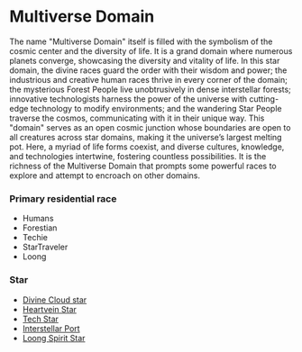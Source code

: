 # Multiverse Domain


The name "Multiverse Domain" itself is filled with the symbolism of the cosmic center and the diversity of life. It is a grand domain where numerous planets converge, showcasing the diversity and vitality of life. In this star domain, the divine races guard the order with their wisdom and power; the industrious and creative human races thrive in every corner of the domain; the mysterious Forest People live unobtrusively in dense interstellar forests; innovative technologists harness the power of the universe with cutting-edge technology to modify environments; and the wandering Star People traverse the cosmos, communicating with it in their unique way. This "domain" serves as an open cosmic junction whose boundaries are open to all creatures across star domains, making it the universe’s largest melting pot. Here, a myriad of life forms coexist, and diverse cultures, knowledge, and technologies intertwine, fostering countless possibilities. It is the richness of the Multiverse Domain that prompts some powerful races to explore and attempt to encroach on other domains.

### Primary residential race
- Humans
- Forestian
- Techie
- StarTraveler
- Loong

### Star
- [Divine Cloud star](DivineCloudstar.md)
- [Heartvein Star](HeartveinStar.md)
- [Tech Star](TechStar.md)
- [Interstellar Port](InterstellarPortr.md)
- [Loong Spirit Star](LoongSpiritStar.md)

